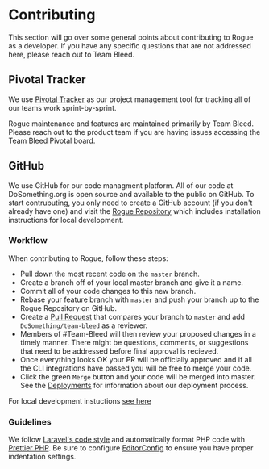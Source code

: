 # Contributing

This section will go over some general points about contributing to Rogue as a developer. If you have any specific questions that are not addressed here, please reach out to Team Bleed.

## Pivotal Tracker

We use [Pivotal Tracker](https://www.pivotaltracker.com/n/projects/2019429) as our project management tool for tracking all of our teams work sprint-by-sprint.

Rogue maintenance and features are maintained primarily by Team Bleed. Please reach out to the product
team if you are having issues accessing the Team Bleed Pivotal board.

## GitHub

We use GitHub for our code managment platform. All of our code at DoSomething.org is open source and available to the public on GitHub. To start contrubuting, you only need to create a GitHub account (if you don't already have one) and visit the [Rogue Repository](https://github.com/DoSomething/rogue) which includes installation instructions for local development.

### Workflow

When contributing to Rogue, follow these steps:

- Pull down the most recent code on the `master` branch.
- Create a branch off of your local master branch and give it a name.
- Commit all of your code changes to this new branch.
- Rebase your feature branch with `master` and push your branch up to the Rogue Repository on GitHub.
- Create a [Pull Request](https://help.github.com/articles/about-pull-requests/) that compares your branch to `master` and add `DoSomething/team-bleed` as a reviewer.
- Members of #Team-Bleed will then review your proposed changes in a timely manner. There might be questions, comments, or suggestions that need to be addressed before final approval is recieved.
- Once everything looks OK your PR will be officially approved and if all the CLI integrations have passed you will be free to merge your code.
- Click the green `Merge` button and your code will be merged into master. See the [Deployments](/docs/development/deployments.md) for information about our deployment process.

For local development instuctions [see here](/docs/development/installation.md)

### Guidelines

We follow [Laravel's code style](https://laravel.com/docs/6.x/contributions#coding-style) and automatically
format PHP code with [Prettier PHP](https://github.com/prettier/plugin-php). Be sure to configure
[EditorConfig](http://editorconfig.org) to ensure you have proper indentation settings.
